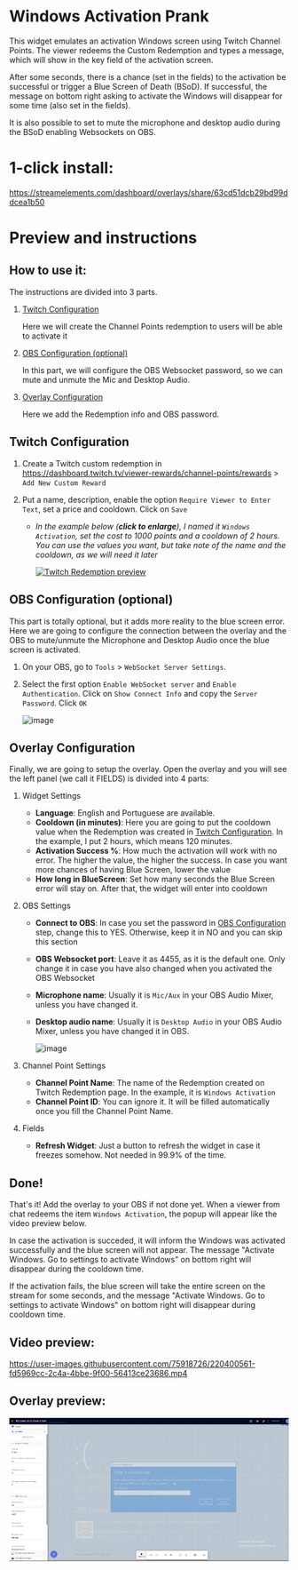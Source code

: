 <h1 id="widget-name" class="widget-name">Windows Activation Prank</h1>
<p id="description" class="description">This widget emulates an activation Windows screen using Twitch Channel Points. The viewer redeems the Custom Redemption and types a message, which will show in the key field of the activation screen. </p>
<p>After some seconds, there is a chance (set in the fields) to the activation be successful or trigger a Blue Screen of Death (BSoD). 
If successful, the message on bottom right asking to activate the Windows will disappear for some time (also set in the fields).</p>
<p>It is also possible to set to mute the microphone and desktop audio during the BSoD enabling Websockets on OBS.</p>
<h1>1-click install:</h1>
<p><a href="https://streamelements.com/dashboard/overlays/share/63cd51dcb29bd99ddcea1b50">https://streamelements.com/dashboard/overlays/share/63cd51dcb29bd99ddcea1b50</a></p>
<h1>Preview and instructions</h1>
<h2>How to use it:</h2>
<p>The instructions are divided into 3 parts. </p>
<ol>
<li><p><a href="readme.md#twitch-configuration">Twitch Configuration</a></p>
<p>Here we will create the Channel Points redemption to users will be able to activate it</p>
</li>
<li><p><a href="readme.md#obs-configuration-optional">OBS Configuration (optional)</a></p>
<p>In this part, we will configure the OBS Websocket password, so we can mute and unmute the Mic and Desktop Audio.</p>
</li>
<li><p><a href="readme.md#overlay-configuration">Overlay Configuration</a></p>
<p>Here we add the Redemption info and OBS password.</p>
</li>
</ol>
<h2>Twitch Configuration</h2>
<ol>
<li><p>Create a Twitch custom redemption in <a href="https://dashboard.twitch.tv/viewer-rewards/channel-points/rewards">https://dashboard.twitch.tv/viewer-rewards/channel-points/rewards</a> &gt; <code>Add New Custom Reward</code></p>
</li>
<li><p>Put a name, description, enable the option <code>Require Viewer to Enter Text</code>, set a price and cooldown. Click on <code>Save</code></p>
<ul>
<li><p><em>In the example below (<strong>click to enlarge</strong>), I named it <code>Windows Activation</code>, set the cost to 1000 points and a cooldown of 2 hours. You can use the values you want, but take note of the name and the cooldown, as we will need it later</em></p>
<p> <a href="https://github.com/c4ldas/streamelements-widgets/assets/75918726/63e4d02d-c9b1-4f6b-bafb-66715bd4fc33" title="Custom reward preview - Click to enlarge"><img src="https://i.imgur.com/Jf5Qird.png" alt="Twitch Redemption preview"></a></p>
</li>
</ul>
</li>
</ol>
<h2>OBS Configuration (optional)</h2>
<p> This part is totally optional, but it adds more reality to the blue screen error. Here we are going to configure the connection between the overlay and the OBS to mute/unmute the Microphone and Desktop Audio once the blue screen is activated.</p>
<ol>
<li><p>On your OBS, go to <code>Tools</code> &gt; <code>WebSocket Server Settings</code>.</p>
</li>
<li><p>Select the first option <code>Enable WebSocket server</code> and <code>Enable Authentication</code>. Click on <code>Show Connect Info</code> and copy the <code>Server Password</code>. Click <code>OK</code></p>
<p><img src="https://github.com/c4ldas/streamelements-widgets/assets/75918726/98c9831a-7da9-46d6-bd3e-ac26f3f3abc6" alt="image"></p>
</li>
</ol>
<h2>Overlay Configuration</h2>
<p>Finally, we are going to setup the overlay.
Open the overlay and you will see the left panel (we call it FIELDS) is divided into 4 parts:</p>
<ol>
<li><p>Widget Settings</p>
<ul>
<li><strong>Language</strong>: English and Portuguese are available.</li>
<li><strong>Cooldown (in minutes)</strong>: Here you are going to put the cooldown value when the Redemption was created in <a href="readme.md#twitch-configuration">Twitch Configuration</a>. In the example, I put 2 hours, which means 120 minutes.</li>
<li><strong>Activation Success %</strong>: How much the activation will work with no error. The higher the value, the higher the success. In case you want more chances of having Blue Screen, lower the value</li>
<li><strong>How long in BlueScreen</strong>: Set how many seconds the Blue Screen error will stay on. After that, the widget will enter into cooldown</li>
</ul>
</li>
<li><p>OBS Settings</p>
<ul>
<li><p><strong>Connect to OBS</strong>: In case you set the password in <a href="readme.md#obs-configuration-optional">OBS Configuration</a> step, change this to YES. Otherwise, keep it in NO and you can skip this section</p>
</li>
<li><p><strong>OBS Websocket port</strong>: Leave it as 4455, as it is the default one. Only change it in case you have also changed when you activated the OBS Websocket</p>
</li>
<li><p><strong>Microphone name</strong>: Usually it is <code>Mic/Aux</code> in your OBS Audio Mixer, unless you have changed it.</p>
</li>
<li><p><strong>Desktop audio name</strong>: Usually it is <code>Desktop Audio</code> in your OBS Audio Mixer, unless you have changed it in OBS.</p>
<p> <img src="https://github.com/c4ldas/streamelements-widgets/assets/75918726/801c2f68-ddf3-4f7f-b28d-250ff589a783" alt="image"></p>
</li>
</ul>
</li>
<li><p>Channel Point Settings</p>
<ul>
<li><strong>Channel Point Name</strong>: The name of the Redemption created on Twitch Redemption page. In the example, it is <code>Windows Activation</code></li>
<li><strong>Channel Point ID</strong>: You can ignore it. It will be filled automatically once you fill the Channel Point Name.</li>
</ul>
</li>
<li><p>Fields</p>
<ul>
<li><strong>Refresh Widget</strong>: Just a button to refresh the widget in case it freezes somehow. Not needed in 99.9% of the time.</li>
</ul>
</li>
</ol>
<h2>Done!</h2>
<p>That&#39;s it! Add the overlay to your OBS if not done yet. When a viewer from chat redeems the item <code>Windows Activation</code>, the popup will appear like the video preview below. </p>
<p>In case the activation is succeded, it will inform the Windows was activated successfully and the blue screen will not appear. The message &quot;Activate Windows. Go to settings to activate Windows&quot; on bottom right will disappear during the cooldown time.</p>
<p>If the activation fails, the blue screen will take the entire screen on the stream for some seconds, and the message &quot;Activate Windows. Go to settings to activate Windows&quot; on bottom right will disappear during cooldown time.</p>
<h2>Video preview:</h2>
<p><a href="https://user-images.githubusercontent.com/75918726/220400561-fd5969cc-2c4a-4bbe-9f00-56413ce23686.mp4">https://user-images.githubusercontent.com/75918726/220400561-fd5969cc-2c4a-4bbe-9f00-56413ce23686.mp4</a></p>
<h2>Overlay preview:</h2>
<p><img src="https://raw.githubusercontent.com/c4ldas/streamelements-widgets/main/windows-activation-prank/widget.png" alt="Overlay Preview"></p>
